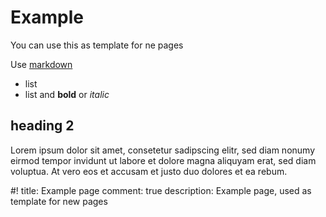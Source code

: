 # Example

You can use this as template for ne pages

Use [markdown](http://daringfireball.net/projects/markdown/)

* list
* list and **bold** or *italic*

## heading 2

Lorem ipsum dolor sit amet, consetetur sadipscing elitr, sed diam nonumy eirmod tempor invidunt ut labore et dolore magna aliquyam erat, sed diam voluptua. At vero eos et accusam et justo duo dolores et ea rebum.


#!
title: Example page
comment: true
description: Example page, used as template for new pages
